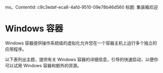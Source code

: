 ﻿ms。ContentId: c9c3edaf-eca8-4afd-9510-09e78b46d560
标题: 集装箱欢迎

# Windows 容器

Windows 容器提供操作系统级的虚拟化允许您在一个容器主机上运行多个独立的应用程序。

以下表列出主题，提供有关 Windows 容器的详细信息，引导的快速启动，以便你可以试用 Windows 容器和额外的资源。
